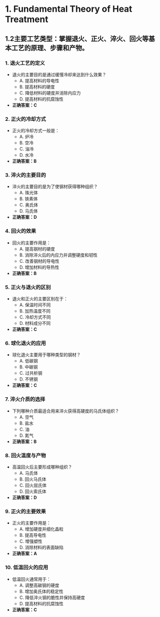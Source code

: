 # 1. **Fundamental Theory of Heat Treatment**
## 1.2**主要工艺类型**：掌握退火、正火、淬火、回火等基本工艺的原理、步骤和产物。
### 1. **退火工艺的定义**
   - 退火的主要目的是通过缓慢冷却来达到什么效果？
     - A. 提高材料的导电性
     - B. 提高材料的硬度
     - C. 降低材料的硬度并消除内应力
     - D. 提高材料的抗腐蚀性
   - **正确答案：C**

### 2. **正火的冷却方式**
   - 正火的冷却方式一般是：
     - A. 炉冷
     - B. 空冷
     - C. 油冷
     - D. 水冷
   - **正确答案：B**

### 3. **淬火的主要目的**
   - 淬火的主要目的是为了使钢材获得哪种组织？
     - A. 珠光体
     - B. 铁素体
     - C. 奥氏体
     - D. 马氏体
   - **正确答案：D**

### 4. **回火的效果**
   - 回火的主要作用是：
     - A. 提高钢材的硬度
     - B. 消除淬火后的内应力并调整硬度和韧性
     - C. 改善钢材的导电性
     - D. 增加材料的导热性
   - **正确答案：B**

### 5. **正火与退火的区别**
   - 退火和正火的主要区别在于：
     - A. 保温时间不同
     - B. 加热温度不同
     - C. 冷却方式不同
     - D. 材料成分不同
   - **正确答案：C**

### 6. **球化退火的应用**
   - 球化退火主要用于哪种类型的钢材？
     - A. 低碳钢
     - B. 中碳钢
     - C. 过共析钢
     - D. 不锈钢
   - **正确答案：C**

### 7. **淬火介质的选择**
   - 下列哪种介质最适合用来淬火获得高硬度的马氏体组织？
     - A. 空气
     - B. 盐水
     - C. 油
     - D. 氮气
   - **正确答案：B**

### 8. **回火温度与产物**
   - 高温回火后主要形成哪种组织？
     - A. 马氏体
     - B. 回火马氏体
     - C. 回火屈氏体
     - D. 回火索氏体
   - **正确答案：D**

### 9. **正火的主要效果**
   - 正火的主要作用是：
     - A. 增加硬度并细化晶粒
     - B. 提高导电性
     - C. 增强塑性
     - D. 消除材料的表面缺陷
   - **正确答案：A**

### 10. **低温回火的应用**
   - 低温回火通常用于：
     - A. 调整高碳钢的硬度
     - B. 增加奥氏体的稳定性
     - C. 降低淬火钢的脆性并保持高硬度
     - D. 提高材料的抗腐蚀性
   - **正确答案：C**